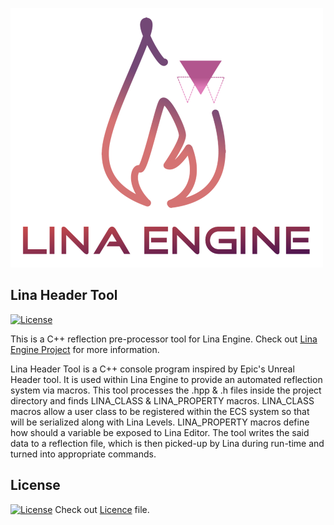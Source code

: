 ![Lina](Docs/Images/linalogofull_medium.png)

## Lina Header Tool
[![License](https://img.shields.io/badge/license-MIT-blue.svg)](https://opensource.org/licenses/MIT) 

This is a C++ reflection pre-processor tool for Lina Engine. Check out [Lina Engine Project](https://github.com/inanevin/LinaEngine) for more information.

Lina Header Tool is a C++ console program inspired by Epic's Unreal Header tool. It is used within Lina Engine to provide an automated reflection system via macros. This tool processes the .hpp & .h files inside the project directory and finds LINA_CLASS & LINA_PROPERTY macros. LINA_CLASS macros allow a user class to be registered within the ECS system so that will be serialized along with Lina Levels. LINA_PROPERTY macros define how should a variable be exposed to Lina Editor. The tool writes the said data to a reflection file, which is then picked-up by Lina during run-time and turned into appropriate commands.
## License

[![License](https://img.shields.io/badge/license-MIT-blue.svg)](https://opensource.org/licenses/MIT) 
Check out [Licence](LICENSE) file.



